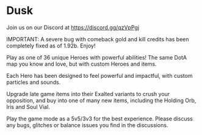 # Dusk

Join us on our Discord at https://discord.gg/qzVpPgj

IMPORTANT: A severe bug with comeback gold and kill credits has been completely fixed as of 1.92b. Enjoy!

Play as one of 36 unique Heroes with powerful abilities! The same DotA map you know and love, but with custom Heroes and items.

Each Hero has been designed to feel powerful and impactful, with custom particles and sounds.

Upgrade late game items into their Exalted variants to crush your opposition, and buy into one of many new items, including the Holding Orb, Iris and Soul Vial.

Play the game mode as a 5v5/3v3 for the best experience. Please discuss any bugs, glitches or balance issues you find in the discussions.
